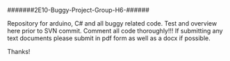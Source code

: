 #######2E10-Buggy-Project-Group-H6-######

Repository for arduino, C# and all buggy related code. Test and overview here prior to SVN commit. 
Comment all code thoroughly!!!
If submitting any text documents please submit in pdf form as well as a docx if possible.

Thanks!
